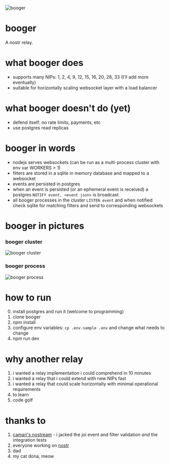 ![booger](https://user-images.githubusercontent.com/34140557/220430971-3d7a0cc1-1fca-4f25-ba90-791cbedb9942.png)
# booger
A nostr relay.

# what booger does
- supports many NIPs: 1, 2, 4, 9, 12, 15, 16, 20, 28, 33 (I'll add more eventually)
- suitable for horizontally scaling websocket layer with a load balancer

# what booger doesn't do (yet)
- defend itself: no rate limits, payments, etc
- use postgres read replicas

# booger in words
- nodejs serves websockets (can be run as a multi-process cluster with env var WORKERS > 1)
- filters are stored in a sqlite in memory database and mapped to a websocket
- events are persisted in postgres
- when an event is persisted (or an ephemeral event is received) a postgres `NOTIFY event, <event json>` is broadcast
- all booger processes in the cluster `LISTEN event` and when notified check sqlite for matching filters and send to corresponding websockets

# booger in pictures
### booger cluster
![booger cluster](https://user-images.githubusercontent.com/34140557/220431172-4876ed9d-77f2-471f-9152-75758ac76ed7.png)

### booger process
![booger process](https://user-images.githubusercontent.com/34140557/220431187-9ef249c2-30ba-45ab-a68c-1660b1f92ddc.png)

# how to run
0. install postgres and run it (welcome to programming)
1. clone booger
2. npm install
3. configure env variables: `cp .env.sample .env` and change what needs to change
4. npm run dev

# why another relay
1. i wanted a relay implementation i could comprehend in 10 minutes
2. i wanted a relay that i could extend with new NIPs fast
3. i wanted a relay that could scale horizontally with minimal operational requirements
4. to learn
5. code golf

# thanks to
1. [camari's nostream](https://github.com/Cameri/nostream) - i jacked the joi event and filter validation *and* the integration tests
2. everyone working on [nostr](https://github.com/nostr-protocol/nips)
3. dad
4. my cat dona, meow
